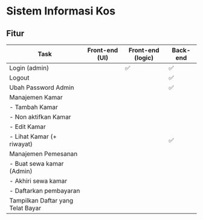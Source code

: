 # Sistem Informasi Kos

## Fitur

| Task                          | Front-end (UI) | Front-end (logic) | Back-end |
|-------------------------------|----------------|-------------------|----------|
| Login (admin)                 |             |         ✅       | ✅      |
| Logout                        |             |                | ✅      |
| Ubah Password Admin           |             |                | ✅      |
| Manajemen Kamar               |             |                |       |
|   - Tambah Kamar              |             |                |       |
|   - Non aktifkan Kamar        |             |                |       |
|   - Edit Kamar                |             |                |       |
|   - Lihat Kamar (+ riwayat)   |             |                | ✅      |
| Manajemen Pemesanan           |             |                |       |
|   - Buat sewa kamar (Admin)   |             |                |       |
|   - Akhiri sewa kamar         |             |                |       |
|   - Daftarkan pembayaran      |             |                |       |
| Tampilkan Daftar yang Telat Bayar |        |                |       |

